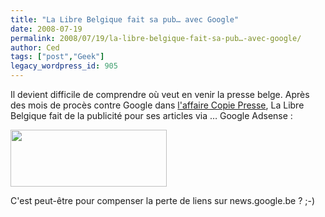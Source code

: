 ```yaml
---
title: "La Libre Belgique fait sa pub… avec Google"
date: 2008-07-19
permalink: 2008/07/19/la-libre-belgique-fait-sa-pub…-avec-google/
author: Ced
tags: ["post","Geek"]
legacy_wordpress_id: 905
---
```


Il devient difficile de comprendre où veut en venir la presse belge. Après des mois de procès contre Google dans [l'affaire Copie Presse](http://64k.be/2006/09/19/ils-sont-vraiment-pas-bien/), La Libre Belgique fait de la publicité pour ses articles via … Google Adsense :

[<img class="alignnone size-full wp-image-906" title="lalibregoogle" src="https://64k.be/wp-content/uploads/2008/07/lalibregoogle.gif" alt="" width="250" height="91" />](https://64k.be/wp-content/uploads/2008/07/lalibregoogle.gif)

<!-- excerpt -->

C'est peut-être pour compenser la perte de liens sur news.google.be ? ;-)
